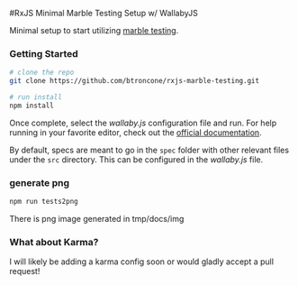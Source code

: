 #RxJS Minimal Marble Testing Setup w/ WallabyJS

Minimal setup to start utilizing [marble testing](https://github.com/ReactiveX/rxjs/blob/master/doc/writing-marble-tests.md).

### Getting Started

```bash
# clone the repo
git clone https://github.com/btroncone/rxjs-marble-testing.git

# run install
npm install
```

Once complete, select the *wallaby.js* configuration file and run. For help running in your favorite editor,
check out the [official documentation](https://wallabyjs.com/docs/index.html).

By default, specs are meant to go in the `spec` folder with other relevant files under the `src` directory.
This can be configured in the *wallaby.js* file.


### generate png
```bash
npm run tests2png
```
There is png image generated in tmp/docs/img

### What about Karma?
I will likely be adding a karma config soon or would gladly accept a pull request!